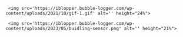      <img src='https://iblopper.bubble-logger.com/wp-content/uploads/2021/10/gif-1.gif' alt='' height="24%">

     <img src='https://iblopper.bubble-logger.com/wp-content/uploads/2023/05/buidling-sensor.png' alt='' height="21%">
